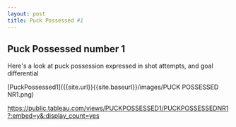 ```yaml
---
layout: post
title: Puck Possessed #1
---
```


## Puck Possessed number 1

Here's a look at puck possession expressed in shot attempts, and goal differential




[PuckPossessed1]({{site.url}}{{site.baseurl}}/images/PUCK POSSESSED NR1.png)

https://public.tableau.com/views/PUCKPOSSESSED1/PUCKPOSSESSEDNR1?:embed=y&:display_count=yes
